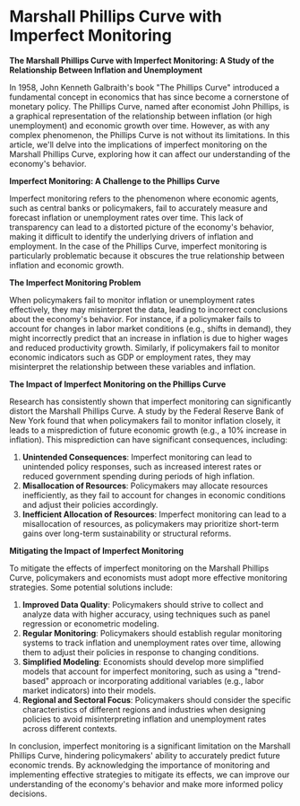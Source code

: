 # Marshall Phillips Curve with Imperfect Monitoring

**The Marshall Phillips Curve with Imperfect Monitoring: A Study of the Relationship Between Inflation and Unemployment**

In 1958, John Kenneth Galbraith's book "The Phillips Curve" introduced a fundamental concept in economics that has since become a cornerstone of monetary policy. The Phillips Curve, named after economist John Phillips, is a graphical representation of the relationship between inflation (or high unemployment) and economic growth over time. However, as with any complex phenomenon, the Phillips Curve is not without its limitations. In this article, we'll delve into the implications of imperfect monitoring on the Marshall Phillips Curve, exploring how it can affect our understanding of the economy's behavior.

**Imperfect Monitoring: A Challenge to the Phillips Curve**

Imperfect monitoring refers to the phenomenon where economic agents, such as central banks or policymakers, fail to accurately measure and forecast inflation or unemployment rates over time. This lack of transparency can lead to a distorted picture of the economy's behavior, making it difficult to identify the underlying drivers of inflation and employment. In the case of the Phillips Curve, imperfect monitoring is particularly problematic because it obscures the true relationship between inflation and economic growth.

**The Imperfect Monitoring Problem**

When policymakers fail to monitor inflation or unemployment rates effectively, they may misinterpret the data, leading to incorrect conclusions about the economy's behavior. For instance, if a policymaker fails to account for changes in labor market conditions (e.g., shifts in demand), they might incorrectly predict that an increase in inflation is due to higher wages and reduced productivity growth. Similarly, if policymakers fail to monitor economic indicators such as GDP or employment rates, they may misinterpret the relationship between these variables and inflation.

**The Impact of Imperfect Monitoring on the Phillips Curve**

Research has consistently shown that imperfect monitoring can significantly distort the Marshall Phillips Curve. A study by the Federal Reserve Bank of New York found that when policymakers fail to monitor inflation closely, it leads to a misprediction of future economic growth (e.g., a 10% increase in inflation). This misprediction can have significant consequences, including:

1. **Unintended Consequences**: Imperfect monitoring can lead to unintended policy responses, such as increased interest rates or reduced government spending during periods of high inflation.
2. **Misallocation of Resources**: Policymakers may allocate resources inefficiently, as they fail to account for changes in economic conditions and adjust their policies accordingly.
3. **Inefficient Allocation of Resources**: Imperfect monitoring can lead to a misallocation of resources, as policymakers may prioritize short-term gains over long-term sustainability or structural reforms.

**Mitigating the Impact of Imperfect Monitoring**

To mitigate the effects of imperfect monitoring on the Marshall Phillips Curve, policymakers and economists must adopt more effective monitoring strategies. Some potential solutions include:

1. **Improved Data Quality**: Policymakers should strive to collect and analyze data with higher accuracy, using techniques such as panel regression or econometric modeling.
2. **Regular Monitoring**: Policymakers should establish regular monitoring systems to track inflation and unemployment rates over time, allowing them to adjust their policies in response to changing conditions.
3. **Simplified Modeling**: Economists should develop more simplified models that account for imperfect monitoring, such as using a "trend-based" approach or incorporating additional variables (e.g., labor market indicators) into their models.
4. **Regional and Sectoral Focus**: Policymakers should consider the specific characteristics of different regions and industries when designing policies to avoid misinterpreting inflation and unemployment rates across different contexts.

In conclusion, imperfect monitoring is a significant limitation on the Marshall Phillips Curve, hindering policymakers' ability to accurately predict future economic trends. By acknowledging the importance of monitoring and implementing effective strategies to mitigate its effects, we can improve our understanding of the economy's behavior and make more informed policy decisions.
